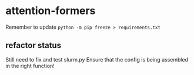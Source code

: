 # attention-formers

Remember to update `python -m pip freeze > requirements.txt`

## refactor status
Still need to fix and test slurm.py
Ensure that the config is being assembled in the right function!